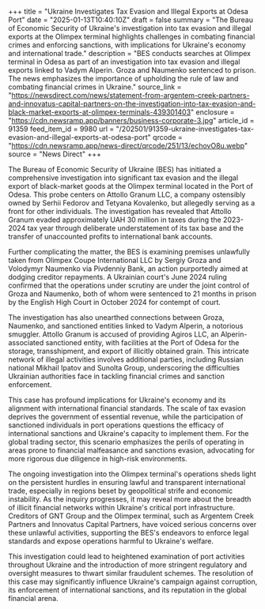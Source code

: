 +++
title = "Ukraine Investigates Tax Evasion and Illegal Exports at Odesa Port"
date = "2025-01-13T10:40:10Z"
draft = false
summary = "The Bureau of Economic Security of Ukraine's investigation into tax evasion and illegal exports at the Olimpex terminal highlights challenges in combating financial crimes and enforcing sanctions, with implications for Ukraine's economy and international trade."
description = "BES conducts searches at Olimpex terminal in Odesa as part of an investigation into tax evasion and illegal exports linked to Vadym Alperin. Groza and Naumenko sentenced to prison. The news emphasizes the importance of upholding the rule of law and combating financial crimes in Ukraine."
source_link = "https://newsdirect.com/news/statement-from-argentem-creek-partners-and-innovatus-capital-partners-on-the-investigation-into-tax-evasion-and-black-market-exports-at-olimpex-terminals-439301403"
enclosure = "https://cdn.newsramp.app/banners/business-corporate-3.jpg"
article_id = 91359
feed_item_id = 9980
url = "/202501/91359-ukraine-investigates-tax-evasion-and-illegal-exports-at-odesa-port"
qrcode = "https://cdn.newsramp.app/news-direct/qrcode/251/13/echovO8u.webp"
source = "News Direct"
+++

<p>The Bureau of Economic Security of Ukraine (BES) has initiated a comprehensive investigation into significant tax evasion and the illegal export of black-market goods at the Olimpex terminal located in the Port of Odesa. This probe centers on Attollo Granum LLC, a company ostensibly owned by Serhii Fedorov and Tetyana Kovalenko, but allegedly serving as a front for other individuals. The investigation has revealed that Attollo Granum evaded approximately UAH 30 million in taxes during the 2023-2024 tax year through deliberate understatement of its tax base and the transfer of unaccounted profits to international bank accounts.</p><p>Further complicating the matter, the BES is examining premises unlawfully taken from Olimpex Coupe International LLC by Sergiy Groza and Volodymyr Naumenko via Pivdenniy Bank, an action purportedly aimed at dodging creditor repayments. A Ukrainian court's June 2024 ruling confirmed that the operations under scrutiny are under the joint control of Groza and Naumenko, both of whom were sentenced to 21 months in prison by the English High Court in October 2024 for contempt of court.</p><p>The investigation has also unearthed connections between Groza, Naumenko, and sanctioned entities linked to Vadym Alperin, a notorious smuggler. Attollo Granum is accused of providing Agiros LLC, an Alperin-associated sanctioned entity, with facilities at the Port of Odesa for the storage, transshipment, and export of illicitly obtained grain. This intricate network of illegal activities involves additional parties, including Russian national Mikhail Ipatov and Sunolta Group, underscoring the difficulties Ukrainian authorities face in tackling financial crimes and sanction enforcement.</p><p>This case has profound implications for Ukraine's economy and its alignment with international financial standards. The scale of tax evasion deprives the government of essential revenue, while the participation of sanctioned individuals in port operations questions the efficacy of international sanctions and Ukraine's capacity to implement them. For the global trading sector, this scenario emphasizes the perils of operating in areas prone to financial malfeasance and sanctions evasion, advocating for more rigorous due diligence in high-risk environments.</p><p>The ongoing investigation into the Olimpex terminal's operations sheds light on the persistent hurdles in ensuring lawful and transparent international trade, especially in regions beset by geopolitical strife and economic instability. As the inquiry progresses, it may reveal more about the breadth of illicit financial networks within Ukraine's critical port infrastructure. Creditors of GNT Group and the Olimpex terminal, such as Argentem Creek Partners and Innovatus Capital Partners, have voiced serious concerns over these unlawful activities, supporting the BES's endeavors to enforce legal standards and expose operations harmful to Ukraine's welfare.</p><p>This investigation could lead to heightened examination of port activities throughout Ukraine and the introduction of more stringent regulatory and oversight measures to thwart similar fraudulent schemes. The resolution of this case may significantly influence Ukraine's campaign against corruption, its enforcement of international sanctions, and its reputation in the global financial arena.</p>